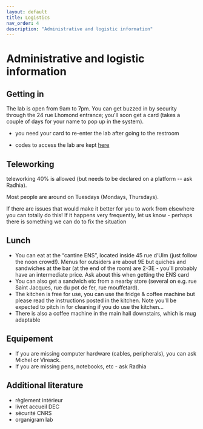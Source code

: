 ```yaml
---
layout: default
title: Logistics
nav_order: 4
description: "Administrative and logistic information"
---
```


# Administrative and logistic information

## Getting in

The lab is open from 9am to 7pm. You can get buzzed in by security through the 24 rue Lhomond entrance; you'll soon get a card (takes a couple of days for your name to pop up in the system).

- you need your card to re-enter the lab after going to the restroom

- codes to access the lab are kept [here](https://github.com/LAAC-LSCP/private-lab-info/blob/main/access_codes.md)

## Teleworking

teleworking 40% is allowed (but needs to be declared on a platform -- ask Radhia).

Most people are around on Tuesdays (Mondays, Thursdays).

If there are issues that would make it better for you to work from elsewhere you can totally do this! If it happens very frequently, let us know - perhaps there is something we can do to fix the situation

## Lunch

- You can eat at the “cantine ENS”, located inside 45 rue d’Ulm (just follow the noon crowd!). Menus for outsiders are about 9E but quiches and sandwiches at the bar (at the end of the room) are 2-3E - you'll probably have an intermediate price. Ask about this when getting the ENS card 
- You can also get a sandwich etc from a nearby store (several on e.g. rue Saint Jacques, rue du pot de fer, rue mouffetard). 
- The kitchen is free for use, you can use the fridge & coffee machine but please read the instructions posted in the kitchen. Note you'll be expected to pitch in for cleaning if you do use the kitchen…
- There is also a coffee machine in the main hall downstairs, which is mug adaptable

## Equipement

- If you are missing computer hardware (cables, peripherals), you can ask Michel or Vireack.
- If you are missing pens, notebooks, etc - ask Radhia

## Additional literature

- règlement intérieur
- livret accueil DEC
- sécurité CNRS
- organigram lab

